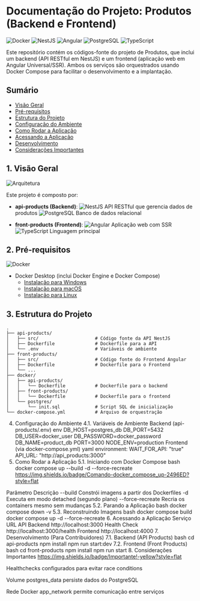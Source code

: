 # Documentação do Projeto: Produtos (Backend e Frontend)

![Docker](https://img.shields.io/badge/Docker-2496ED?style=for-the-badge&logo=docker&logoColor=white)
![NestJS](https://img.shields.io/badge/NestJS-E0234E?style=for-the-badge&logo=nestjs&logoColor=white)
![Angular](https://img.shields.io/badge/Angular-DD0031?style=for-the-badge&logo=angular&logoColor=white)
![PostgreSQL](https://img.shields.io/badge/PostgreSQL-4169E1?style=for-the-badge&logo=postgresql&logoColor=white)
![TypeScript](https://img.shields.io/badge/TypeScript-3178C6?style=for-the-badge&logo=typescript&logoColor=white)

Este repositório contém os códigos-fonte do projeto de Produtos, que inclui um backend (API RESTful em NestJS) e um frontend (aplicação web em Angular Universal/SSR). Ambos os serviços são orquestrados usando Docker Compose para facilitar o desenvolvimento e a implantação.

## Sumário

- [Visão Geral](#1-visão-geral)
- [Pré-requisitos](#2-pré-requisitos)
- [Estrutura do Projeto](#3-estrutura-do-projeto)
- [Configuração do Ambiente](#4-configuração-do-ambiente)
- [Como Rodar a Aplicação](#5-como-rodar-a-aplicação)
- [Acessando a Aplicação](#6-acessando-a-aplicação)
- [Desenvolvimento](#7-desenvolvimento-para-contribuidores)
- [Considerações Importantes](#8-considerações-importantes)

## 1. Visão Geral

![Arquitetura](https://img.shields.io/badge/Arquitetura-Docker_Compose-blueviolet?style=flat)

Este projeto é composto por:

- **api-products (Backend)**: 
  ![NestJS](https://img.shields.io/badge/-NestJS-E0234E?style=flat&logo=nestjs&logoColor=white) API RESTful que gerencia dados de produtos
  ![PostgreSQL](https://img.shields.io/badge/-PostgreSQL-4169E1?style=flat&logo=postgresql&logoColor=white) Banco de dados relacional

- **front-products (Frontend)**:
  ![Angular](https://img.shields.io/badge/-Angular-DD0031?style=flat&logo=angular&logoColor=white) Aplicação web com SSR
  ![TypeScript](https://img.shields.io/badge/-TypeScript-3178C6?style=flat&logo=typescript&logoColor=white) Linguagem principal

## 2. Pré-requisitos

![Docker](https://img.shields.io/badge/Requisitos-Docker-2496ED?style=flat)

- Docker Desktop (inclui Docker Engine e Docker Compose)
  - [Instalação para Windows](https://docs.docker.com/desktop/install/windows-install/)
  - [Instalação para macOS](https://docs.docker.com/desktop/install/mac-install/)
  - [Instalação para Linux](https://docs.docker.com/desktop/install/linux-install/)

## 3. Estrutura do Projeto

```text
.
├── api-products/
│   ├── src/                     # Código fonte da API NestJS
│   ├── Dockerfile               # Dockerfile para a API
│   └── .env                     # Variáveis de ambiente
├── front-products/
│   ├── src/                     # Código fonte do Frontend Angular
│   ├── Dockerfile               # Dockerfile para o Frontend
│   └── ...
├── docker/
│   ├── api-products/
│   │   └── Dockerfile           # Dockerfile para o backend
│   ├── front-products/
│   │   └── Dockerfile           # Dockerfile para o frontend
│   └── postgres/
│       └── init.sql             # Script SQL de inicialização
└── docker-compose.yml           # Arquivo de orquestração
```
4. Configuração do Ambiente
4.1. Variáveis de Ambiente
Backend (api-products/.env)
env
DB_HOST=postgres_db
DB_PORT=5432
DB_USER=docker_user
DB_PASSWORD=docker_password
DB_NAME=product_db
PORT=3000
NODE_ENV=production
Frontend (via docker-compose.yml)
yaml
environment:
  WAIT_FOR_API: "true"
  API_URL: "http://api_products:3000"
5. Como Rodar a Aplicação
5.1. Iniciando com Docker Compose
bash
docker compose up --build -d --force-recreate
https://img.shields.io/badge/Comando-docker_compose_up-2496ED?style=flat

Parâmetro	Descrição
--build	Constrói imagens a partir dos Dockerfiles
-d	Executa em modo detached (segundo plano)
--force-recreate	Recria os containers mesmo sem mudanças
5.2. Parando a Aplicação
bash
docker compose down -v
5.3. Reconstruindo Imagens
bash
docker compose build
docker compose up -d --force-recreate
6. Acessando a Aplicação
Serviço	URL
API Backend	http://localhost:3000
Health Check	http://localhost:3000/health
Frontend	http://localhost:4000
7. Desenvolvimento (Para Contribuidores)
7.1. Backend (API Products)
bash
cd api-products
npm install
npm run start:dev
7.2. Frontend (Front Products)
bash
cd front-products
npm install
npm run start
8. Considerações Importantes
https://img.shields.io/badge/Importante!-yellow?style=flat

Healthchecks configurados para evitar race conditions

Volume postgres_data persiste dados do PostgreSQL

Rede Docker app_network permite comunicação entre serviços
